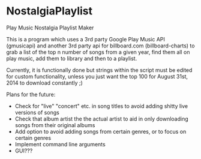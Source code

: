 # NostalgiaPlaylist
Play Music Nostalgia Playlist Maker

This is a program which uses a 3rd party Google Play Music API (gmusicapi) and another 3rd party api
for billboard.com (billboard-charts) to grab a list of the top n number of songs from a given year,
find them all on play music, add them to library and then to a playlist.

Currently, it is functionally done but strings within the script must be edited for custom functionality,
unless you just want the top 100 for August 31st, 2014 to download constantly ;)

Plans for the future:
+ Check for "live" "concert" etc. in song titles to avoid adding shitty live versions of songs
+ Check that album artist the the actual artist to aid in only downloading songs from their original albums
+ Add option to avoid adding songs from certain genres, or to focus on certain genres
+ Implement command line arguments
+ GUI???
